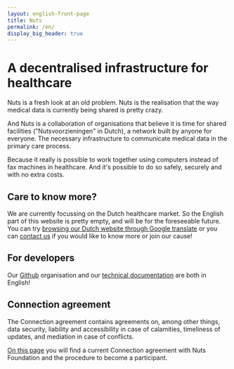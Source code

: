 ```yaml
---
layout: english-front-page
title: Nuts
permalink: /en/
display_big_header: true
---
```


# A decentralised infrastructure for healthcare

Nuts is a fresh look at an old problem. Nuts is the realisation that the way
medical data is currently being shared is pretty crazy.

And Nuts is a collaboration of organisations that believe it is time for shared
facilities ("Nutsvoorzieningen" in Dutch), a network built by anyone for
everyone. The necessary infrastructure to communicate medical data in the
primary care process.

Because it really is possible to work together using computers instead of fax
machines in healthcare. And it's possible to do so safely, securely and with no
extra costs.

## Care to know more?

We are currently focussing on the Dutch healthcare market. So the English part
of this website is pretty empty, and will be for the foreseeable future. You can
try [browsing our Dutch website through Google translate](https://translate.google.com/translate?sl=nl&tl=en&u=nuts.nl)
or you can [contact us](/contact) if you would like to know more or join
our cause!

## For developers

Our [Github](https://github.com/nuts-foundation) organisation and our
[technical documentation](https://nuts-node.readthedocs.io/) are both
in English!

## Connection agreement
The Connection agreement contains agreements on, among other things, data security, liability and accessibility in case of calamities, timeliness of updates, and mediation in case of conflicts.

[On this page](/assets/downloads/aansluitovereenkomst-nuts-english.pdf) you will find a current Connection agreement with Nuts Foundation and the procedure to become a participant.





